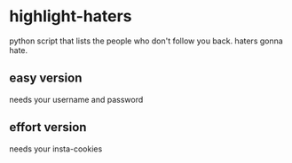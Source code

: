 # highlight-haters

python script that lists the people who don't follow you back. haters gonna hate.

## easy version

needs your username and password

## effort version

needs your insta-cookies
